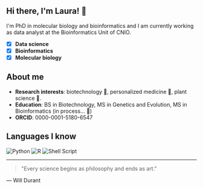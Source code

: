 ## Hi there, I'm Laura! 👋
I'm PhD in molecular biology and bioinformatics and I am currently working as data analyst at the Bioinformatics Unit of CNIO. 

- [x] **Data science**
- [x] **Bioinformatics**
- [x] **Molecular biology**

## About me
- **Research interests**: biotechnology 🧬, personalized medicine 💊, plant science 🌱.
- **Education**: BS in Biotechnology, MS in Genetics and Evolution, MS in Bioinformatics (in process... 📝)
- **ORCID**: 0000-0001-5180-6547

## Languages I know
![Python](https://img.shields.io/badge/python-3670A0?style=flat-square&logo=python&logoColor=ffdd54)
![R](https://img.shields.io/badge/r-%23276DC3.svg?style=flat-square&logo=r&logoColor=white)
![Shell Script](https://img.shields.io/badge/shell_script-%23121011.svg?style=flat-square&logo=gnu-bash&logoColor=white)

---
> "Every science begins as philosophy and ends as art."

— Will Durant
